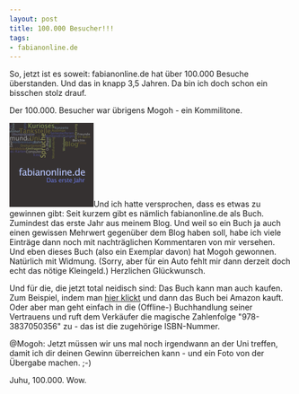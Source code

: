 ```yaml
--- 
layout: post
title: 100.000 Besucher!!!
tags: 
- fabianonline.de
---
```

So, jetzt ist es soweit: fabianonline.de hat über 100.000 Besuche überstanden. Und das in knapp 3,5 Jahren. Da bin ich doch schon ein bisschen stolz drauf.

Der 100.000. Besucher war übrigens Mogoh - ein Kommilitone.

<a href="/uploads/images/2009/06/cover-front-klein.png"><img src="/uploads/images/2009/06/cover-front-klein-150x150.png" alt="Cover fabianonline.de" title="Cover fabianonline.de" width="150" height="150" class="alignleft size-thumbnail wp-image-337" /></a>Und ich hatte versprochen, dass es etwas zu gewinnen gibt: Seit kurzem gibt es nämlich fabianonline.de als Buch. Zumindest das erste Jahr aus meinem Blog. Und weil so ein Buch ja auch einen gewissen Mehrwert gegenüber dem Blog haben soll, habe ich viele Einträge dann noch mit nachträglichen Kommentaren von mir versehen.
Und eben dieses Buch (also ein Exemplar davon) hat Mogoh gewonnen. Natürlich mit Widmung. (Sorry, aber für ein Auto fehlt mir dann derzeit doch echt das nötige Kleingeld.) Herzlichen Glückwunsch.

Und für die, die jetzt total neidisch sind: Das Buch kann man auch kaufen. Zum Beispiel, indem man <a href="http://www.amazon.de/fabianonline-erste-Jahr-Fabian-Schlenz/dp/3837050351/ref=sr_1_1?ie=UTF8&s=books&qid=1243963309&sr=8-1">hier klickt</a> und dann das Buch bei Amazon kauft. Oder aber man geht einfach in die (Offline-) Buchhandlung seiner Vertrauens und ruft dem Verkäufer die magische Zahlenfolge "978-3837050356" zu - das ist die zugehörige ISBN-Nummer.

@Mogoh: Jetzt müssen wir uns mal noch irgendwann an der Uni treffen, damit ich dir deinen Gewinn überreichen kann - und ein Foto von der Übergabe machen. ;-) 



Juhu, 100.000. Wow.
